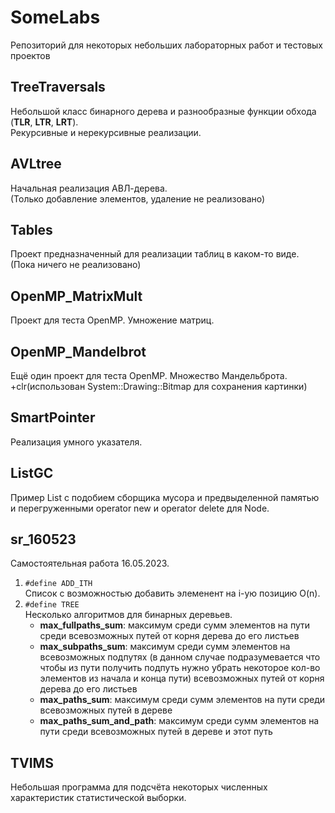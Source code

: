 # SomeLabs

Репозиторий для некоторых небольших лабораторных работ и тестовых проектов

## TreeTraversals

Небольшой класс бинарного дерева и разнообразные функции обхода (**TLR**, **LTR**, **LRT**).  
Рекурсивные и нерекурсивные реализации.

## AVLtree

Начальная реализация АВЛ-дерева.  
(Только добавление элементов, удаление не реализовано)

## Tables

Проект предназначенный для реализации таблиц в каком-то виде.  
(Пока ничего не реализовано)

## OpenMP_MatrixMult

Проект для теста OpenMP. Умножение матриц.

## OpenMP_Mandelbrot

Ещё один проект для теста OpenMP. Множество Мандельброта.  
+clr(использован System::Drawing::Bitmap для сохранения картинки)

## SmartPointer

Реализация умного указателя.

## ListGC

Пример List с подобием сборщика мусора и предвыделенной памятью
и перегруженными operator new и operator delete для Node.

## sr_160523

Самостоятельная работа 16.05.2023.
1) `#define ADD_ITH`  
   Список с возможностью добавить элеменент на i-ую позицию O(n).
2) `#define TREE`  
   Несколько алгоритмов для бинарных деревьев.
   - **max_fullpaths_sum**:
   максимум среди сумм элементов на пути
   среди всевозможных путей от корня дерева до его листьев
   - **max_subpaths_sum**:
   максимум среди сумм элементов на всевозможных подпутях
   (в данном случае подразумевается что чтобы из пути получить подпуть нужно убрать некоторое кол-во элементов из начала и конца пути)
   всевозможных путей от корня дерева до его листьев
   - **max_paths_sum**: максимум среди сумм элементов на пути среди всевозможных путей в дереве
   - **max_paths_sum_and_path**:
   максимум среди сумм элементов на пути среди всевозможных путей в дереве
   и этот путь

## TVIMS

Небольшая программа для подсчёта некоторых численных характеристик статистической выборки.
